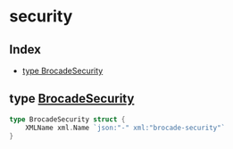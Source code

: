 
# security

## Index

- [type BrocadeSecurity](#type-brocadesecurity)


## type [BrocadeSecurity](<brocadeSecurity.go#L5>)
```go
type BrocadeSecurity struct {
	XMLName xml.Name `json:"-" xml:"brocade-security"`
}
```

